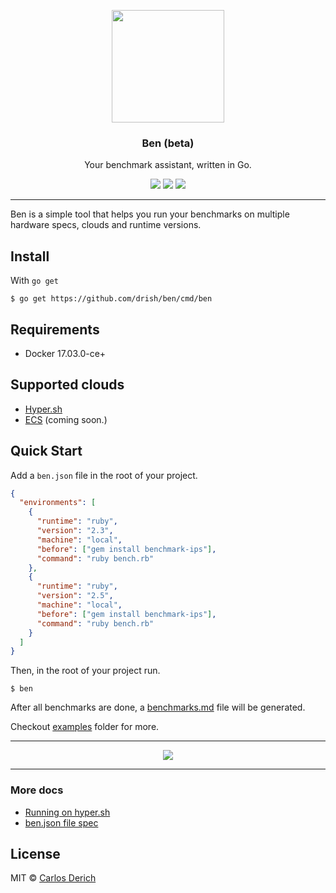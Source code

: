 <p align="center">
  <img src="https://rawgit.com/drish/ben/master/assets/ben.png" height="180" />
  <h3 align="center">Ben (beta)</h3>
  <p align="center">Your benchmark assistant, written in Go.</p>
  <p align="center">
    <a href="https://travis-ci.org/drish/ben"><img src="https://travis-ci.org/drish/ben.svg?branch=master"></a>
    <a href="https://github.com/drish/ben/blob/master/LICENSE)"><img src="http://img.shields.io/badge/license-MIT-blue.svg"></a>
    <a href="https://goreportcard.com/report/github.com/drish/ben"><img src="https://goreportcard.com/badge/github.com/drish/ben"></a>
  </p>
</p>

---

Ben is a simple tool that helps you run your benchmarks on multiple hardware specs, clouds and runtime versions.

## Install

With `go get`
```
$ go get https://github.com/drish/ben/cmd/ben
```

## Requirements

- Docker 17.03.0-ce+

## Supported clouds

  * [Hyper.sh](https://hyper.sh)
  * [ECS](https://aws.amazon.com/ecs/) (coming soon.)

## Quick Start

Add a `ben.json` file in the root of your project.

```json
{
  "environments": [
    {
      "runtime": "ruby",
      "version": "2.3",
      "machine": "local",
      "before": ["gem install benchmark-ips"],
      "command": "ruby bench.rb"
    },
    {
      "runtime": "ruby",
      "version": "2.5",
      "machine": "local",
      "before": ["gem install benchmark-ips"],
      "command": "ruby bench.rb"
    }
  ]
}

```


Then, in the root of your project run.

```
$ ben
```

After all benchmarks are done, a [benchmarks.md](https://github.com/drish/ben/tree/master/_examples/go/local/benchmarks.md) file will be generated.

Checkout [examples](https://github.com/drish/ben/tree/master/_examples) folder for more.

---

<p align="center">
  <img src="https://rawgit.com/drish/ben/master/assets/demo.gif"/>
</p>

---

### More docs

  * [Running on hyper.sh](https://github.com/drish/ben/blob/master/docs/running-on-hyper.md)
  * [ben.json file spec](https://github.com/drish/ben/blob/master/docs/ben-json-spec.md)

## License

MIT © [Carlos Derich](https://dri.sh)
